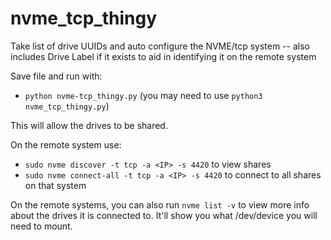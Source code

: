 # nvme_tcp_thingy
Take list of drive UUIDs and auto configure the NVME/tcp system -- also includes Drive Label if it exists to aid in identifying it on the remote system

Save file and run with: 
- `python nvme-tcp_thingy.py` (you may need to use `python3 nvme_tcp_thingy.py`)

This will allow the drives to be shared.

On the remote system use: 
  - `sudo nvme discover -t tcp -a <IP> -s 4420` to view shares
  - `sudo nvme connect-all -t tcp -a <IP> -s 4420` to connect to all shares on that system

On the remote systems, you can also run `nvme list -v` to view more info about the drives it is connected to. It'll show you what /dev/device you will need to mount.


